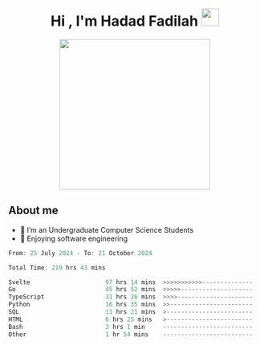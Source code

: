 <h1 align="center">Hi , I'm Hadad Fadilah <img src="https://media.giphy.com/media/hvRJCLFzcasrR4ia7z/giphy.gif" width="35"></h1>

<p align="center">
<img src="https://media.tenor.com/78dNivDemDAAAAAi/speech-bubble-venti.gif" width="300"/>    
</p>


##  About me
- 🔭 I’m an Undergraduate Computer Science Students
- 🌱 Enjoying software engineering

<!--START_SECTION:waka-->

```go
From: 25 July 2024 - To: 21 October 2024

Total Time: 219 hrs 43 mins

Svelte                     97 hrs 14 mins  >>>>>>>>>>>--------------   43.87 %
Go                         45 hrs 52 mins  >>>>>--------------------   20.70 %
TypeScript                 31 hrs 26 mins  >>>>---------------------   14.19 %
Python                     16 hrs 35 mins  >>-----------------------   07.48 %
SQL                        11 hrs 21 mins  >------------------------   05.13 %
HTML                       6 hrs 25 mins   >------------------------   02.90 %
Bash                       3 hrs 1 min     -------------------------   01.36 %
Other                      1 hr 54 mins    -------------------------   00.86 %
```

<!--END_SECTION:waka-->




<!--
**Fadil-Tao/Fadil-Tao** is a ✨ _special_ ✨ repository because its `README.md` (this file) appears on your GitHub profile.


